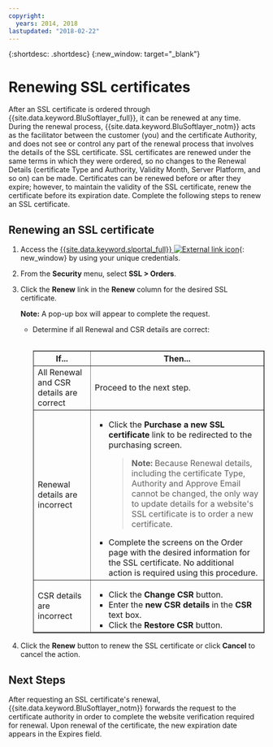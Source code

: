 ```yaml
---
copyright:
  years: 2014, 2018
lastupdated: "2018-02-22"
---
```


{:shortdesc: .shortdesc}
{:new_window: target="_blank"}

# Renewing SSL certificates

After an SSL certificate is ordered through {{site.data.keyword.BluSoftlayer_full}}, it can be renewed at any time. During the renewal process, {{site.data.keyword.BluSoftlayer_notm}} acts as the facilitator between the customer (you) and the certificate Authority, and does not see or control any part of the renewal process that involves the details of the SSL certificate. SSL certificates are renewed under the same terms in which they were ordered, so no changes to the Renewal Details (certificate Type and Authority, Validity Month, Server Platform, and so on) can be made. Certificates can be renewed before or after they expire; however, to maintain the validity of the SSL certificate, renew the certificate before its expiration date. Complete the following steps to renew an SSL certificate.

## Renewing an SSL certificate

1. Access the [{{site.data.keyword.slportal_full}} ![External link icon](../../icons/launch-glyph.svg "External link icon")](https://control.softlayer.com/){: new_window} by using your unique credentials.
2. From the **Security** menu, select **SSL > Orders**.
3. Click the **Renew** link in the **Renew** column for the desired SSL certificate.

   **Note:** A pop-up box will appear to complete the request.  
   * Determine if all Renewal and CSR details are correct:<br /><br /><table border="1"><tr><th>If...</th><th>Then...</th></tr><tr><td>All Renewal and CSR details are correct</td><td>Proceed to the next step.</td></tr><tr><td>Renewal details are incorrect</td><td><ul><li>Click the <strong>Purchase a new SSL certificate</strong> link to be redirected to the purchasing screen.<br /><blockquote><strong>Note:</strong> Because Renewal details, including the certificate Type, Authority and Approve Email cannot be changed, the only way to update details for a website's SSL certificate is to order a new certificate.</blockquote></li><li>Complete the screens on the Order page with the desired information for the SSL certificate. No additional action is required using this procedure.</li></ul></td></tr><tr><td>CSR details are incorrect</td><td><ul><li>Click the **Change CSR** button.</li><li>Enter the **new CSR details** in the **CSR** text box.</li><li>Click the **Restore CSR** button.</li></ul></td></tr></table>
4. Click the **Renew** button to renew the SSL certificate or click **Cancel** to cancel the action.

## Next Steps

After requesting an SSL certificate's renewal, {{site.data.keyword.BluSoftlayer_notm}} forwards the request to the certificate authority in order to complete the website verification required for renewal. Upon renewal of the certificate, the new expiration date appears in the Expires field.
